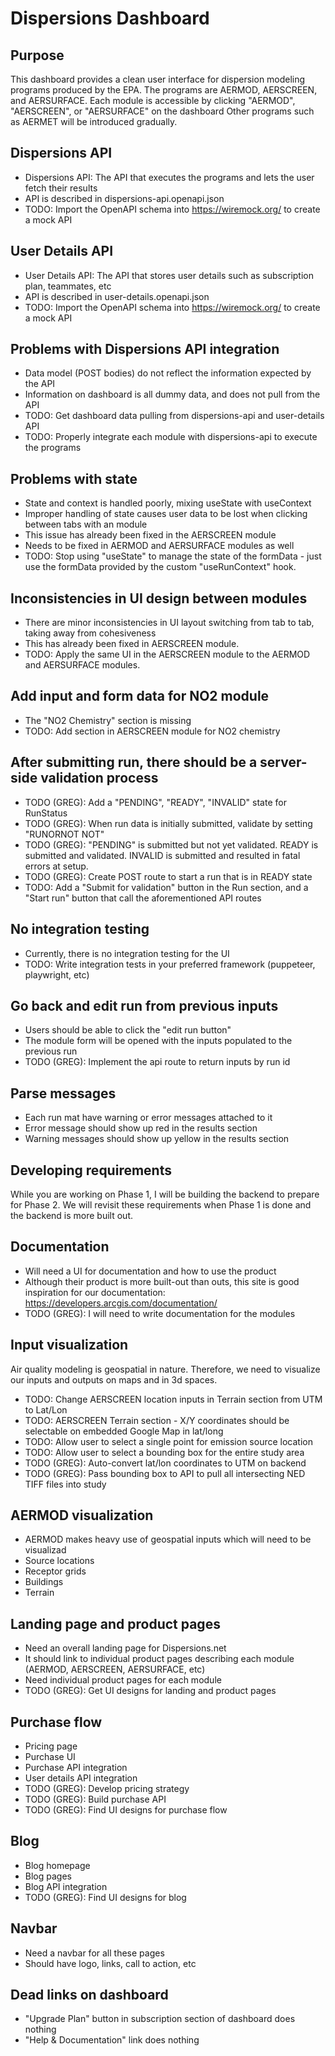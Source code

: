 # Dispersions Dashboard

## Purpose
This dashboard provides a clean user interface for dispersion modeling programs produced by the EPA.
The programs are AERMOD, AERSCREEN, and AERSURFACE.
Each module is accessible by clicking "AERMOD", "AERSCREEN", or "AERSURFACE" on the dashboard
Other programs such as AERMET will be introduced gradually.

## Dispersions API
- Dispersions API: The API that executes the programs and lets the user fetch their results
- API is described in dispersions-api.openapi.json
- TODO: Import the OpenAPI schema into https://wiremock.org/ to create a mock API

## User Details API
- User Details API: The API that stores user details such as subscription plan, teammates, etc
- API is described in user-details.openapi.json
- TODO: Import the OpenAPI schema into https://wiremock.org/ to create a mock API

## Problems with Dispersions API integration
- Data model (POST bodies) do not reflect the information expected by the API
- Information on dashboard is all dummy data, and does not pull from the API
- TODO: Get dashboard data pulling from dispersions-api and user-details API
- TODO: Properly integrate each module with dispersions-api to execute the programs

## Problems with state
- State and context is handled poorly, mixing useState with useContext
- Improper handling of state causes user data to be lost when clicking between tabs with an module
- This issue has already been fixed in the AERSCREEN module
- Needs to be fixed in AERMOD and AERSURFACE modules as well
- TODO: Stop using "useState" to manage the state of the formData - just use the formData provided by the custom "useRunContext" hook.

## Inconsistencies in UI design between modules
- There are minor inconsistencies in UI layout switching from tab to tab, taking away from cohesiveness
- This has already been fixed in AERSCREEN module.
- TODO: Apply the same UI in the AERSCREEN module to the AERMOD and AERSURFACE modules.

## Add input and form data for NO2 module
- The "NO2 Chemistry" section is missing
- TODO: Add section in AERSCREEN module for NO2 chemistry

## After submitting run, there should be a server-side validation process
- TODO (GREG): Add a "PENDING", "READY", "INVALID" state for RunStatus
- TODO (GREG): When run data is initially submitted, validate by setting "RUNORNOT NOT"
- TODO (GREG): "PENDING" is submitted but not yet validated. READY is submitted and validated. INVALID is submitted and resulted in fatal errors at setup.
- TODO (GREG): Create POST route to start a run that is in READY state
- TODO: Add a "Submit for validation" button in the Run section, and a "Start run" button that call the aforementioned API routes

## No integration testing
- Currently, there is no integration testing for the UI
- TODO: Write integration tests in your preferred framework (puppeteer, playwright, etc)

## Go back and edit run from previous inputs
- Users should be able to click the "edit run button"
- The module form will be opened with the inputs populated to the previous run
- TODO (GREG): Implement the api route to return inputs by run id

## Parse messages
- Each run mat have warning or error messages attached to it
- Error message should show up red in the results section
- Warning messages should show up yellow in the results section

## Developing requirements
While you are working on Phase 1, I will be building the backend to prepare for Phase 2.
We will revisit these requirements when Phase 1 is done and the backend is more built out.

## Documentation
- Will need a UI for documentation and how to use the product
- Although their product is more built-out than outs, this site is good inspiration for our documentation: https://developers.arcgis.com/documentation/
- TODO (GREG): I will need to write documentation for the modules

## Input visualization
Air quality modeling is geospatial in nature. 
Therefore, we need to visualize our inputs and outputs on maps and in 3d spaces.
- TODO: Change AERSCREEN location inputs in Terrain section from UTM to Lat/Lon
- TODO: AERSCREEN Terrain section - X/Y coordinates should be selectable on embedded Google Map in lat/long
- TODO: Allow user to select a single point for emission source location
- TODO: Allow user to select a bounding box for the entire study area
- TODO (GREG): Auto-convert lat/lon coordinates to UTM on backend
- TODO (GREG): Pass bounding box to API to pull all intersecting NED TIFF files into study

## AERMOD visualization
- AERMOD makes heavy use of geospatial inputs which will need to be visualizad
- Source locations
- Receptor grids
- Buildings
- Terrain

## Landing page and product pages
- Need an overall landing page for Dispersions.net
- It should link to individual product pages describing each module (AERMOD, AERSCREEN, AERSURFACE, etc)
- Need individual product pages for each module
- TODO (GREG): Get UI designs for landing and product pages

## Purchase flow
- Pricing page
- Purchase UI
- Purchase API integration
- User details API integration
- TODO (GREG): Develop pricing strategy
- TODO (GREG): Build purchase API
- TODO (GREG): Find UI designs for purchase flow

## Blog
- Blog homepage
- Blog pages
- Blog API integration
- TODO (GREG): Find UI designs for blog

## Navbar
- Need a navbar for all these pages
- Should have logo, links, call to action, etc

## Dead links on dashboard
- "Upgrade Plan" button in subscription section of dashboard does nothing
- "Help & Documentation" link does nothing
